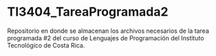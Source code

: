 TI3404_TareaProgramada2
=======================

Repositorio en donde se almacenan los archivos necesarios de la tarea programada #2 del curso de Lenguajes de Programación del Instituto Tecnológico de Costa Rica.
